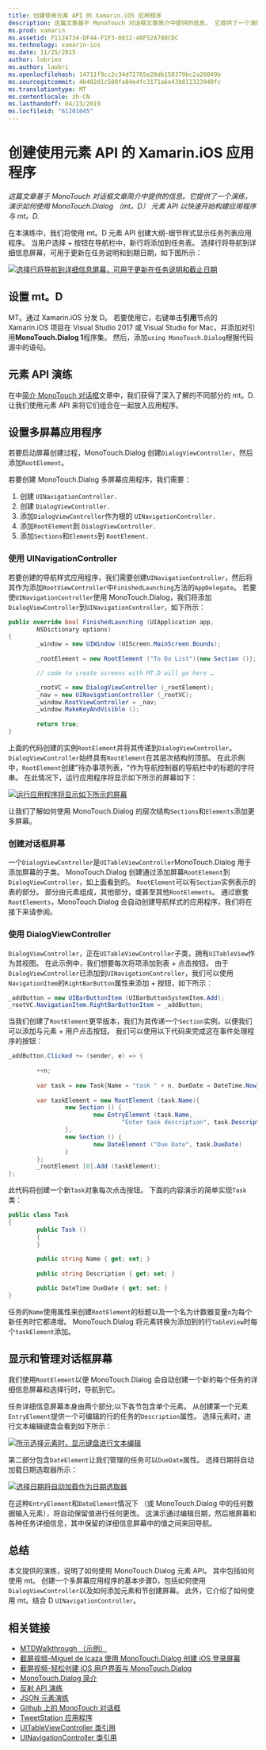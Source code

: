 ```yaml
---
title: 创建使用元素 API 的 Xamarin.iOS 应用程序
description: 这篇文章基于 MonoTouch 对话框文章简介中提供的信息。 它提供了一个演练，演示如何使用 MonoTouch.Dialog （mt。D） 元素 API 以快速开始构建应用程序与 mt。D.
ms.prod: xamarin
ms.assetid: F1124734-DF44-F1F3-0832-46F52A788CDC
ms.technology: xamarin-ios
ms.date: 11/25/2015
author: lobrien
ms.author: laobri
ms.openlocfilehash: 14711f9cc2c34d72765e28db158379bc2a26849b
ms.sourcegitcommit: 4b402d1c508fa84e4fc3171a6e43b811323948fc
ms.translationtype: MT
ms.contentlocale: zh-CN
ms.lasthandoff: 04/23/2019
ms.locfileid: "61201045"
---
```

# <a name="creating-a-xamarinios-application-using-the-elements-api"></a>创建使用元素 API 的 Xamarin.iOS 应用程序

_这篇文章基于 MonoTouch 对话框文章简介中提供的信息。它提供了一个演练，演示如何使用 MonoTouch.Dialog （mt。D） 元素 API 以快速开始构建应用程序与 mt。D._

在本演练中，我们将使用 mt。D 元素 API 创建大纲-细节样式显示任务列表应用程序。 当用户选择<span class="ui"> + </span>按钮在导航栏中，新行将添加到任务表。 选择行将导航到详细信息屏幕，可用于更新在任务说明和到期日期，如下图所示：

 [![](elements-api-walkthrough-images/01-task-list-app.png "选择行将导航到详细信息屏幕，可用于更新在任务说明和截止日期")](elements-api-walkthrough-images/01-task-list-app.png#lightbox)

 ## <a name="setting-up-mtd"></a>设置 mt。D

MT。通过 Xamarin.iOS 分发 D。 若要使用它，右键单击**引用**节点的 Xamarin.iOS 项目在 Visual Studio 2017 或 Visual Studio for Mac，并添加对引用**MonoTouch.Dialog 1**程序集。 然后，添加`using MonoTouch.Dialog`根据代码源中的语句。

## <a name="elements-api-walkthrough"></a>元素 API 演练

在中[简介 MonoTouch 对话框](~/ios/user-interface/monotouch.dialog/index.md)文章中，我们获得了深入了解的不同部分的 mt。D. 让我们使用元素 API 来将它们组合在一起放入应用程序。

## <a name="setting-up-the-multi-screen-application"></a>设置多屏幕应用程序

若要启动屏幕创建过程，MonoTouch.Dialog 创建`DialogViewController`，然后添加`RootElement`。

若要创建 MonoTouch.Dialog 多屏幕应用程序，我们需要：

1.  创建 `UINavigationController.`
1.  创建 `DialogViewController.`
1.  添加`DialogViewController`作为根的  `UINavigationController.` 
1.  添加`RootElement`到  `DialogViewController.`
1.  添加`Sections`和`Elements`到  `RootElement.` 

### <a name="using-a-uinavigationcontroller"></a>使用 UINavigationController

若要创建的导航样式应用程序，我们需要创建`UINavigationController`，然后将其作为添加`RootViewController`中`FinishedLaunching`方法的`AppDelegate`。 若要使`UINavigationController`使用 MonoTouch.Dialog，我们将添加`DialogViewController`到`UINavigationController`，如下所示：

```csharp
public override bool FinishedLaunching (UIApplication app, 
        NSDictionary options)
{
        _window = new UIWindow (UIScreen.MainScreen.Bounds);
            
        _rootElement = new RootElement ("To Do List"){new Section ()};

        // code to create screens with MT.D will go here …

        _rootVC = new DialogViewController (_rootElement);
        _nav = new UINavigationController (_rootVC);
        _window.RootViewController = _nav;
        _window.MakeKeyAndVisible ();
            
        return true;
}
```

上面的代码创建的实例`RootElement`并将其传递到`DialogViewController`。 `DialogViewController`始终具有`RootElement`在其层次结构的顶部。 在此示例中，`RootElement`创建"待办事项列表，"作为导航控制器的导航栏中的标题的字符串。 在此情况下，运行应用程序将显示如下所示的屏幕如下：

 [![](elements-api-walkthrough-images/02-to-do-list-screen-.png "运行应用程序将显示如下所示的屏幕")](elements-api-walkthrough-images/02-to-do-list-screen-.png#lightbox)

让我们了解如何使用 MonoTouch.Dialog 的层次结构`Sections`和`Elements`添加更多屏幕。

### <a name="creating-the-dialog-screens"></a>创建对话框屏幕

一个`DialogViewController`是`UITableViewController`MonoTouch.Dialog 用于添加屏幕的子类。 MonoTouch.Dialog 创建通过添加屏幕`RootElement`到`DialogViewController`，如上面看到的。 `RootElement`可以有`Section`实例表示的表的部分。
部分由元素组成，其他部分，或甚至其他`RootElements`。 通过嵌套`RootElements`，MonoTouch.Dialog 会自动创建导航样式的应用程序，我们将在接下来请参阅。

### <a name="using-dialogviewcontroller"></a>使用 DialogViewController

`DialogViewController`，正在`UITableViewController`子类，拥有`UITableView`作为其视图。 在此示例中，我们想要每次将项添加到表<span class="ui"> + </span>点击按钮。 由于`DialogViewController`已添加到`UINavigationController`，我们可以使用`NavigationItem`的`RightBarButton`属性来添加<span class="ui"> + </span>按钮，如下所示：

```csharp
_addButton = new UIBarButtonItem (UIBarButtonSystemItem.Add);
_rootVC.NavigationItem.RightBarButtonItem = _addButton;
```

当我们创建了`RootElement`更早版本，我们为其传递一个`Section`实例，以便我们可以添加与元素<span class="ui"> + </span>用户点击按钮。 我们可以使用以下代码来完成这在事件处理程序的按钮：

```csharp
_addButton.Clicked += (sender, e) => {
                
        ++n;
                
        var task = new Task{Name = "task " + n, DueDate = DateTime.Now};
                
        var taskElement = new RootElement (task.Name){
                new Section () {
                        new EntryElement (task.Name, 
                                "Enter task description", task.Description)
                },
                new Section () {
                        new DateElement ("Due Date", task.DueDate)
                }
        };
        _rootElement [0].Add (taskElement);
};
```

此代码将创建一个新`Task`对象每次点击按钮。 下面的内容演示的简单实现`Task`类：

```csharp
public class Task
{   
        public Task ()
        {
        }
        
        public string Name { get; set; }
        
        public string Description { get; set; }

        public DateTime DueDate { get; set; }
}
```

任务的`Name`使用属性来创建`RootElement`的标题以及一个名为计数器变量`n`为每个新任务时它都递增。 MonoTouch.Dialog 将元素转换为添加到的行`TableView`时每个`taskElement`添加。

## <a name="presenting-and-managing-dialog-screens"></a>显示和管理对话框屏幕

我们使用`RootElement`以便 MonoTouch.Dialog 会自动创建一个新的每个任务的详细信息屏幕和选择行时，导航到它。

任务详细信息屏幕本身由两个部分;以下各节包含单个元素。 从创建第一个元素`EntryElement`提供一个可编辑的行的任务的`Description`属性。 选择元素时，进行文本编辑键盘会看到如下所示：

 [![](elements-api-walkthrough-images/03-create-task.png "所示选择元素时，显示键盘进行文本编辑")](elements-api-walkthrough-images/03-create-task.png#lightbox)

第二部分包含`DateElement`让我们管理的任务可以`DueDate`属性。 选择日期将自动加载日期选取器所示：

 [![](elements-api-walkthrough-images/04-date-picker.png "选择日期将自动加载作为日期选取器")](elements-api-walkthrough-images/04-date-picker.png#lightbox)

在这种`EntryElement`和`DateElement`情况下 （或 MonoTouch.Dialog 中的任何数据输入元素），将自动保留值进行任何更改。 这演示通过编辑日期，然后根屏幕和各种任务详细信息，其中保留的详细信息屏幕中的值之间来回导航。

## <a name="summary"></a>总结

本文提供的演练，说明了如何使用 MonoTouch.Dialog 元素 API。 其中包括如何使用 mt。 创建一个多屏幕应用程序的基本步骤D，包括如何使用`DialogViewController`以及如何添加元素和节创建屏幕。 此外，它介绍了如何使用 mt。结合 D `UINavigationController`。

## <a name="related-links"></a>相关链接

- [MTDWalkthrough （示例）](https://developer.xamarin.com/samples/MTDWalkthrough/)
- [截屏视频-Miguel de Icaza 使用 MonoTouch.Dialog 创建 iOS 登录屏幕](http://youtu.be/3butqB1EG0c)
- [截屏视频-轻松创建 iOS 用户界面与 MonoTouch.Dialog](http://youtu.be/j7OC5r8ZkYg)
- [MonoTouch.Dialog 简介](~/ios/user-interface/monotouch.dialog/index.md)
- [反射 API 演练](~/ios/user-interface/monotouch.dialog/reflection-api-walkthrough.md)
- [JSON 元素演练](~/ios/user-interface/monotouch.dialog/json-element-walkthrough.md)
- [Github 上的 MonoTouch 对话框](https://github.com/migueldeicaza/MonoTouch.Dialog)
- [TweetStation 应用程序](https://github.com/migueldeicaza/TweetStation)
- [UITableViewController 类引用](https://developer.apple.com/library/ios/#DOCUMENTATION/UIKit/Reference/UITableViewController_Class/Reference/Reference.html)
- [UINavigationController 类引用](https://developer.apple.com/library/ios/#documentation/UIKit/Reference/UINavigationController_Class/Reference/Reference.html)
